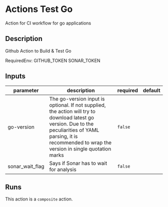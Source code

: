 # Actions Test Go

Action for CI workflow for go applications

<!-- action-docs-description -->
## Description

Github Action to Build & Test Go

RequiredEnv:
  GITHUB_TOKEN
  SONAR_TOKEN
<!-- action-docs-description -->

<!-- action-docs-inputs -->
## Inputs

| parameter | description | required | default |
| --- | --- | --- | --- |
| go-version | The go-version input is optional. If not supplied, the action will try to download latest go version. Due to the peculiarities of YAML parsing, it is recommended to wrap the version in single quotation marks  | `false` |  |
| sonar_wait_flag | Says if Sonar has to wait for analysis | `false` |  |
<!-- action-docs-inputs -->

<!-- action-docs-outputs -->

<!-- action-docs-outputs -->

<!-- action-docs-runs -->
## Runs

This action is a `composite` action.
<!-- action-docs-runs -->
